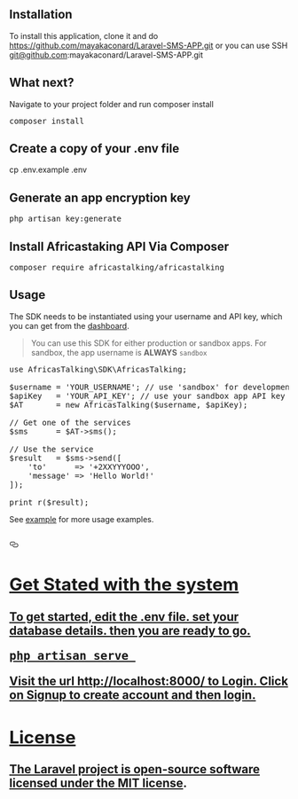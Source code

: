 ## Installation

To install this application, clone it and do https://github.com/mayakaconard/Laravel-SMS-APP.git or you can use SSH git@github.com:mayakaconard/Laravel-SMS-APP.git

## What next?

Navigate to your project folder and run composer install

<pre class="">composer install</pre>

## Create a copy of your .env file

cp .env.example .env

## Generate an app encryption key

<pre class="">php artisan key:generate</pre>

## Install Africastaking API Via Composer

<pre class="">composer require africastalking/africastalking</pre>

## Usage

<p>The SDK needs to be instantiated using your username and API key, which you can get from the <a href="https://account/africastalking.com" rel="nofollow">dashboard</a>.</p>
<blockquote>
<p>You can use this SDK for either production or sandbox apps. For sandbox, the app username is <strong>ALWAYS</strong> <code>sandbox</code></p>
</blockquote>
<div class="highlight highlight-text-html-php"><pre><span class="pl-s1"><span class="pl-k">use</span> <span class="pl-c1">AfricasTalking\SDK\AfricasTalking</span>;</span>
<span class="pl-s1"></span>
<span class="pl-s1"><span class="pl-smi">$username</span> <span class="pl-k">=</span> <span class="pl-s"><span class="pl-pds">'</span>YOUR_USERNAME<span class="pl-pds">'</span></span>; <span class="pl-c"><span class="pl-c">//</span> use 'sandbox' for development in the test environment</span></span>
<span class="pl-s1"><span class="pl-smi">$apiKey</span>   <span class="pl-k">=</span> <span class="pl-s"><span class="pl-pds">'</span>YOUR_API_KEY<span class="pl-pds">'</span></span>; <span class="pl-c"><span class="pl-c">//</span> use your sandbox app API key for development in the test environment</span></span>
<span class="pl-s1"><span class="pl-smi">$AT</span>       <span class="pl-k">=</span> <span class="pl-k">new</span> <span class="pl-c1">AfricasTalking</span>(<span class="pl-smi">$username</span>, <span class="pl-smi">$apiKey</span>);</span>
<span class="pl-s1"></span>
<span class="pl-s1"><span class="pl-c"><span class="pl-c">//</span> Get one of the services</span></span>
<span class="pl-s1"><span class="pl-smi">$sms</span>      <span class="pl-k">=</span> <span class="pl-smi">$AT</span><span class="pl-k">-&gt;</span>sms();</span>
<span class="pl-s1"></span>
<span class="pl-s1"><span class="pl-c"><span class="pl-c">//</span> Use the service</span></span>
<span class="pl-s1"><span class="pl-smi">$result</span>   <span class="pl-k">=</span> <span class="pl-smi">$sms</span><span class="pl-k">-&gt;</span>send([</span>
<span class="pl-s1">    <span class="pl-s"><span class="pl-pds">'</span>to<span class="pl-pds">'</span></span>      <span class="pl-k">=&gt;</span> <span class="pl-s"><span class="pl-pds">'</span>+2XXYYYOOO<span class="pl-pds">'</span></span>,</span>
<span class="pl-s1">    <span class="pl-s"><span class="pl-pds">'</span>message<span class="pl-pds">'</span></span> <span class="pl-k">=&gt;</span> <span class="pl-s"><span class="pl-pds">'</span>Hello World!<span class="pl-pds">'</span></span></span>
<span class="pl-s1">]);</span>
<span class="pl-s1"></span>
<span class="pl-s1"><span class="pl-c1">print_r</span>(<span class="pl-smi">$result</span>);</span></pre></div>
<p>See <a href="/mayakaconard/africastalking-php/blob/master/example">example</a> for more usage examples.</p>
<h2><a id="user-content-instantiation" class="anchor" aria-hidden="true" href="#instantiation"><svg class="octicon octicon-link" viewBox="0 0 16 16" version="1.1" width="16" height="16" aria-hidden="true"><path fill-rule="evenodd" d="M4 9h1v1H4c-1.5 0-3-1.69-3-3.5S2.55 3 4 3h4c1.45 0 3 1.69 3 3.5 0 1.41-.91 2.72-2 3.25V8.59c.58-.45 1-1.27 1-2.09C10 5.22 8.98 4 8 4H4c-.98 0-2 1.22-2 2.5S3 9 4 9zm9-3h-1v1h1c1 0 2 1.22 2 2.5S13.98 12 13 12H9c-.98 0-2-1.22-2-2.5 0-.83.42-1.64 1-2.09V6.25c-1.09.53-2 1.84-2 3.25C6 11.31 7.55 13 9 13h4c1.45 0 3-1.69 3-3.5S14.5 6 13 6z"></path></svg>

## Get Stated with the system 
<p>To get started, edit the .env file. set your database details. then you are ready to go. </p>
<pre class="">php artisan serve </pre> 
Visit the url http://localhost:8000/ to Login. Click on Signup to create account and then login.

## License

The Laravel project is open-source software licensed under the [MIT license](https://github.com/mayakaconard).
